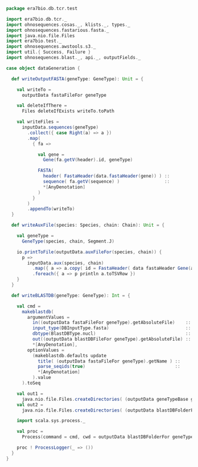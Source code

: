 
```scala
package era7bio.db.tcr.test

import era7bio.db.tcr._
import ohnosequences.cosas._, klists._, types._
import ohnosequences.fastarious.fasta._
import java.nio.file.Files
import era7bio.test._
import ohnosequences.awstools.s3._
import util.{ Success, Failure }
import ohnosequences.blast._, api._, outputFields._

case object dataGeneration {

  def writeOutputFASTA(geneType: GeneType): Unit = {

    val writeTo =
      outputData fastaFileFor geneType

    val deleteIfThere =
      Files deleteIfExists writeTo.toPath

    val writeFiles =
      inputData.sequences(geneType)
        .collect({ case Right(a) => a })
        .map(
          { fa =>

            val gene =
              Gene(fa.getV(header).id, geneType)

            FASTA(
              header( FastaHeader(data.fastaHeader(gene)) ) ::
              sequence( fa.getV(sequence) )                 ::
              *[AnyDenotation]
            )
          }
        )
        .appendTo(writeTo)
  }

  def writeAuxFile(species: Species, chain: Chain): Unit = {

    val geneType =
      GeneType(species, chain, Segment.J)

    io.printToFile(outputData.auxFileFor(species, chain)) {
      p =>
        inputData.aux(species, chain)
          .map({ a => a.copy( id = FastaHeader( data fastaHeader Gene(a.id, geneType) ).id ) })
          .foreach({ a => p println a.toTSVRow })
    }
  }

  def writeBLASTDB(geneType: GeneType): Int = {

    val cmd =
      makeblastdb(
        argumentValues =
          in((outputData fastaFileFor geneType).getAbsoluteFile)    ::
          input_type(DBInputType.fasta)                             ::
          dbtype(BlastDBType.nucl)                                  ::
          out((outputData blastDBFileFor geneType).getAbsoluteFile) ::
          *[AnyDenotation],
        optionValues =
          (makeblastdb.defaults update
            title( (outputData fastaFileFor geneType).getName ) ::
            parse_seqids(true)                                  ::
            *[AnyDenotation]
          ).value
      ).toSeq

    val out1 =
      java.nio.file.Files.createDirectories( (outputData geneTypeBase geneType).toPath )
    val out2 =
      java.nio.file.Files.createDirectories( (outputData blastDBFolderFor geneType).toPath )

    import scala.sys.process._

    val proc =
      Process(command = cmd, cwd = outputData blastDBFolderFor geneType)

    proc ! ProcessLogger(_ => ())
  }
}

```




[main/scala/names.scala]: ../../main/scala/names.scala.md
[main/scala/data.scala]: ../../main/scala/data.scala.md
[main/scala/package.scala]: ../../main/scala/package.scala.md
[main/scala/model.scala]: ../../main/scala/model.scala.md
[test/scala/io.scala]: io.scala.md
[test/scala/inputData.scala]: inputData.scala.md
[test/scala/humanTRB.scala]: humanTRB.scala.md
[test/scala/genericTests.scala]: genericTests.scala.md
[test/scala/outputData.scala]: outputData.scala.md
[test/scala/humanTRA.scala]: humanTRA.scala.md
[test/scala/dataGeneration.scala]: dataGeneration.scala.md